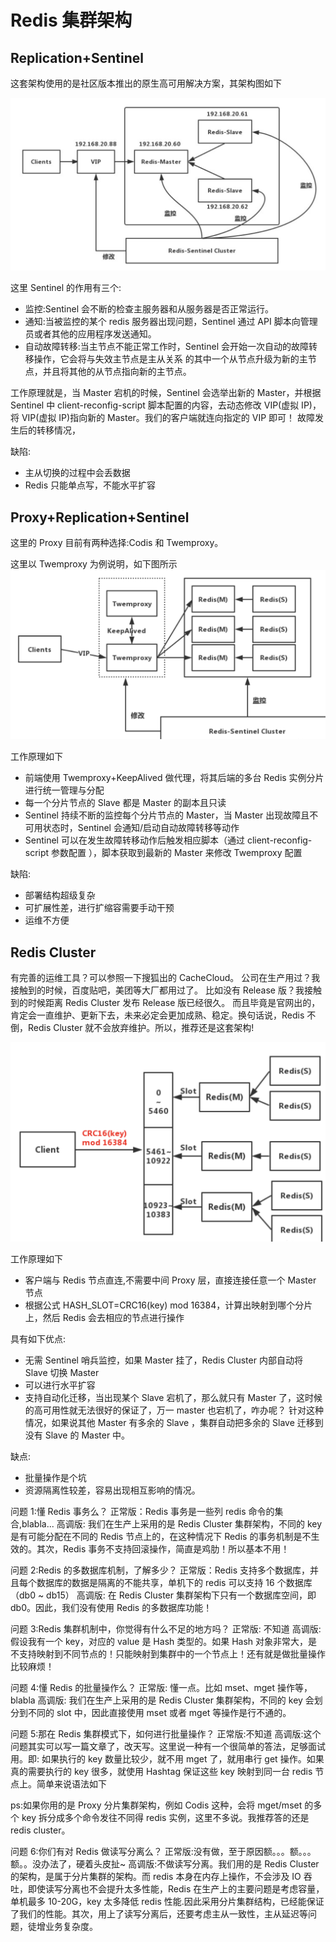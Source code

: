 # Redis 集群架构

## Replication+Sentinel

这套架构使用的是社区版本推出的原生高可用解决方案，其架构图如下

![""](./pic/Replication+Sentinel.png)

这里 Sentinel 的作用有三个:

- 监控:Sentinel 会不断的检查主服务器和从服务器是否正常运行。
- 通知:当被监控的某个 redis 服务器出现问题，Sentinel 通过 API 脚本向管理员或者其他的应用程序发送通知。
- 自动故障转移:当主节点不能正常工作时，Sentinel 会开始一次自动的故障转移操作，它会将与失效主节点是主从关系 的其中一个从节点升级为新的主节点，并且将其他的从节点指向新的主节点。

工作原理就是，当 Master 宕机的时候，Sentinel 会选举出新的 Master，并根据 Sentinel 中 client-reconfig-script 脚本配置的内容，去动态修改 VIP(虚拟 IP)，将 VIP(虚拟 IP)指向新的 Master。我们的客户端就连向指定的 VIP 即可！
故障发生后的转移情况，

缺陷:

- 主从切换的过程中会丢数据
- Redis 只能单点写，不能水平扩容

## Proxy+Replication+Sentinel

这里的 Proxy 目前有两种选择:Codis 和 Twemproxy。

这里以 Twemproxy 为例说明，如下图所示
![""](./pic/Proxy+Replication+Sentinel.png)

工作原理如下

- 前端使用 Twemproxy+KeepAlived 做代理，将其后端的多台 Redis 实例分片进行统一管理与分配
- 每一个分片节点的 Slave 都是 Master 的副本且只读
- Sentinel 持续不断的监控每个分片节点的 Master，当 Master 出现故障且不可用状态时，Sentinel 会通知/启动自动故障转移等动作
- Sentinel 可以在发生故障转移动作后触发相应脚本（通过 client-reconfig-script 参数配置 ），脚本获取到最新的 Master 来修改 Twemproxy 配置

缺陷:

- 部署结构超级复杂
- 可扩展性差，进行扩缩容需要手动干预
- 运维不方便

## Redis Cluster

有完善的运维工具？可以参照一下搜狐出的 CacheCloud。
公司在生产用过？我接触到的时候，百度贴吧，美团等大厂都用过了。
比如没有 Release 版？我接触到的时候距离 Redis Cluster 发布 Release 版已经很久。
而且毕竟是官网出的，肯定会一直维护、更新下去，未来必定会更加成熟、稳定。换句话说，Redis 不倒，Redis Cluster 就不会放弃维护。所以，推荐还是这套架构!

![""](./pic/RedisCluster.png)

工作原理如下

- 客户端与 Redis 节点直连,不需要中间 Proxy 层，直接连接任意一个 Master 节点
- 根据公式 HASH_SLOT=CRC16(key) mod 16384，计算出映射到哪个分片上，然后 Redis 会去相应的节点进行操作

具有如下优点:

- 无需 Sentinel 哨兵监控，如果 Master 挂了，Redis Cluster 内部自动将 Slave 切换 Master
- 可以进行水平扩容
- 支持自动化迁移，当出现某个 Slave 宕机了，那么就只有 Master 了，这时候的高可用性就无法很好的保证了，万一 master 也宕机了，咋办呢？ 针对这种情况，如果说其他 Master 有多余的 Slave ，集群自动把多余的 Slave 迁移到没有 Slave 的 Master 中。

缺点:

- 批量操作是个坑
- 资源隔离性较差，容易出现相互影响的情况。

问题 1:懂 Redis 事务么？
正常版：Redis 事务是一些列 redis 命令的集合,blabla...
高调版: 我们在生产上采用的是 Redis Cluster 集群架构，不同的 key 是有可能分配在不同的 Redis 节点上的，在这种情况下 Redis 的事务机制是不生效的。其次，Redis 事务不支持回滚操作，简直是鸡肋！所以基本不用！

问题 2:Redis 的多数据库机制，了解多少？
正常版：Redis 支持多个数据库，并且每个数据库的数据是隔离的不能共享，单机下的 redis 可以支持 16 个数据库（db0 ~ db15）
高调版: 在 Redis Cluster 集群架构下只有一个数据库空间，即 db0。因此，我们没有使用 Redis 的多数据库功能！

问题 3:Redis 集群机制中，你觉得有什么不足的地方吗？
正常版: 不知道
高调版: 假设我有一个 key，对应的 value 是 Hash 类型的。如果 Hash 对象非常大，是不支持映射到不同节点的！只能映射到集群中的一个节点上！还有就是做批量操作比较麻烦！

问题 4:懂 Redis 的批量操作么？
正常版: 懂一点。比如 mset、mget 操作等，blabla
高调版: 我们在生产上采用的是 Redis Cluster 集群架构，不同的 key 会划分到不同的 slot 中，因此直接使用 mset 或者 mget 等操作是行不通的。

问题 5:那在 Redis 集群模式下，如何进行批量操作？
正常版:不知道
高调版:这个问题其实可以写一篇文章了，改天写。这里说一种有一个很简单的答法，足够面试用。即:
如果执行的 key 数量比较少，就不用 mget 了，就用串行 get 操作。如果真的需要执行的 key 很多，就使用 Hashtag 保证这些 key 映射到同一台 redis 节点上。简单来说语法如下

ps:如果你用的是 Proxy 分片集群架构，例如 Codis 这种，会将 mget/mset 的多个 key 拆分成多个命令发往不同得 redis 实例，这里不多说。我推荐答的还是 redis cluster。

问题 6:你们有对 Redis 做读写分离么？
正常版:没有做，至于原因额。。。额。。。额。。没办法了，硬着头皮扯~
高调版:不做读写分离。我们用的是 Redis Cluster 的架构，是属于分片集群的架构。而 redis 本身在内存上操作，不会涉及 IO 吞吐，即使读写分离也不会提升太多性能，Redis 在生产上的主要问题是考虑容量，单机最多 10-20G，key 太多降低 redis 性能.因此采用分片集群结构，已经能保证了我们的性能。其次，用上了读写分离后，还要考虑主从一致性，主从延迟等问题，徒增业务复杂度。
